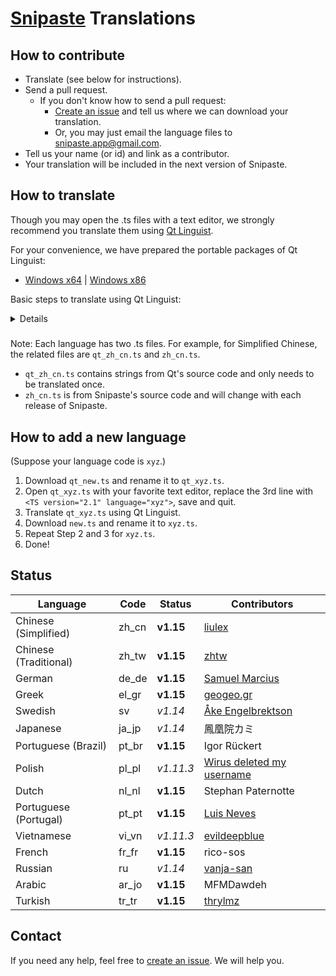 # [Snipaste](https://snipaste.com) Translations

## How to contribute
* Translate (see below for instructions).
* Send a pull request.
   * If you don't know how to send a pull request:
     * [Create an issue](https://github.com/Snipaste/translations/issues) and tell us where we can download your translation.
     * Or, you may just email the language files to snipaste.app@gmail.com.
* Tell us your name (or id) and link as a contributor.
* Your translation will be included in the next version of Snipaste.

## How to translate

Though you may open the .ts files with a text editor,
we strongly recommend you translate them using [Qt Linguist](http://doc.qt.io/qt-5/qtlinguist-index.html).

For your convenience, we have prepared the portable packages of Qt Linguist:
* [Windows x64](https://bitbucket.org/liule/snipaste/downloads/VC2015_dll_x64.zip) | [Windows x86](https://bitbucket.org/liule/snipaste/downloads/VC2015_dll_x86.zip)

Basic steps to translate using Qt Linguist:

<details>
<img src="https://cloud.githubusercontent.com/assets/2010459/25688906/911ad78a-30b5-11e7-8dc2-c8bcd2955615.png" alt="linguist_basic"/>

Tip: You may open multiple .ts files of different languages (such as `zh_cn.ts` and `zh_tw.ts`) in the same window, used for reference.

</details>

#####
Note: Each language has two .ts files.
For example, for Simplified Chinese, the related files are `qt_zh_cn.ts` and `zh_cn.ts`.
* `qt_zh_cn.ts` contains strings from Qt's source code and only needs to be translated once.
* `zh_cn.ts` is from Snipaste's source code and will change with each release of Snipaste.

## How to add a new language

(Suppose your language code is `xyz`.)
1. Download `qt_new.ts` and rename it to `qt_xyz.ts`.
1. Open `qt_xyz.ts` with your favorite text editor, replace the 3rd line with `<TS version="2.1" language="xyz">`, save and quit.
1. Translate `qt_xyz.ts` using Qt Linguist.
1. Download `new.ts` and rename it to `xyz.ts`.
1. Repeat Step 2 and 3 for `xyz.ts`.
1. Done!

## Status

| Language              | Code  | Status      | Contributors |
| --------------------- | ----- | ----------- | ------------ |
| Chinese (Simplified)  | zh_cn | **v1.15**   | [liulex](https://github.com/liulex) |
| Chinese (Traditional) | zh_tw | **v1.15**   | [zhtw](http://greedphantom.blogspot.tw) |
| German                | de_de | **v1.15**   | [Samuel Marcius](http://www.fontenvironment.com) |
| Greek                 | el_gr | **v1.15**   | [geogeo.gr](http://www.geogeo.gr) |
| Swedish               | sv    |  _v1.14_    | [Åke Engelbrektson](https://svenskasprakfiler.se) |
| Japanese              | ja_jp |  _v1.14_    | 鳳凰院カミ |
| Portuguese (Brazil)   | pt_br | **v1.15**   | Igor Rückert |
| Polish                | pl_pl | _v1.11.3_   | [Wirus deleted my username](https://github.com/Wirus-deleted-my-username) |
| Dutch                 | nl_nl | **v1.15**   | Stephan Paternotte |
| Portuguese (Portugal) | pt_pt | **v1.15**   | [Luis Neves](mailto:luis.a.neves@sapo.pt) |
| Vietnamese            | vi_vn | _v1.11.3_   | [evildeepblue](mailto:it4u.mm@gmail.com) |
| French                | fr_fr | **v1.15**   | rico-sos |
| Russian               | ru    |  _v1.14_    | [vanja-san](https://github.com/vanja-san) |
| Arabic                | ar_jo | **v1.15**   | MFMDawdeh |
| Turkish               | tr_tr | **v1.15**   | [thrylmz](https://github.com/thrylmz) |

## Contact

If you need any help, feel free to [create an issue](https://github.com/Snipaste/translations/issues). We will help you.
